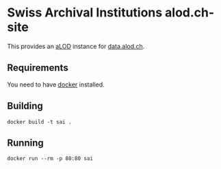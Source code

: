 # Swiss Archival Institutions alod.ch-site

This provides an [aLOD](http://github.com/zazuko/alod) instance for [data.alod.ch](http://data.alod.ch). 

## Requirements

You need to have [docker](https://docker.com/) installed.

## Building

    docker build -t sai .
    
## Running

    docker run --rm -p 80:80 sai
    
